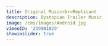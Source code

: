 ```yaml
---
title: Original Music<br>Replicant
description: Dystopian Trailer Music
image: /cms/images/Android.jpg
vimeoID: '239981029'
showinslider: true
---
```




